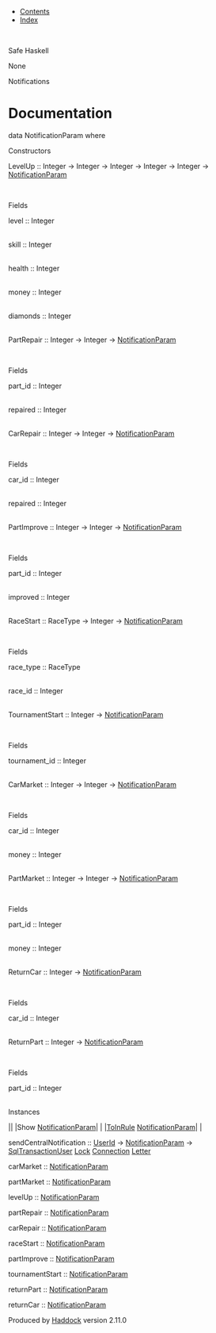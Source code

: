 -   [Contents](index.html)
-   [Index](doc-index.html)

 

Safe Haskell

None

Notifications

Documentation
=============

data NotificationParam where

Constructors

LevelUp :: Integer -\> Integer -\> Integer -\> Integer -\> Integer -\> [NotificationParam](Notifications.html#t:NotificationParam)

 

Fields

level :: Integer  
 

skill :: Integer  
 

health :: Integer  
 

money :: Integer  
 

diamonds :: Integer  
 

PartRepair :: Integer -\> Integer -\> [NotificationParam](Notifications.html#t:NotificationParam)

 

Fields

part\_id :: Integer  
 

repaired :: Integer  
 

CarRepair :: Integer -\> Integer -\> [NotificationParam](Notifications.html#t:NotificationParam)

 

Fields

car\_id :: Integer  
 

repaired :: Integer  
 

PartImprove :: Integer -\> Integer -\> [NotificationParam](Notifications.html#t:NotificationParam)

 

Fields

part\_id :: Integer  
 

improved :: Integer  
 

RaceStart :: RaceType -\> Integer -\> [NotificationParam](Notifications.html#t:NotificationParam)

 

Fields

race\_type :: RaceType  
 

race\_id :: Integer  
 

TournamentStart :: Integer -\> [NotificationParam](Notifications.html#t:NotificationParam)

 

Fields

tournament\_id :: Integer  
 

CarMarket :: Integer -\> Integer -\> [NotificationParam](Notifications.html#t:NotificationParam)

 

Fields

car\_id :: Integer  
 

money :: Integer  
 

PartMarket :: Integer -\> Integer -\> [NotificationParam](Notifications.html#t:NotificationParam)

 

Fields

part\_id :: Integer  
 

money :: Integer  
 

ReturnCar :: Integer -\> [NotificationParam](Notifications.html#t:NotificationParam)

 

Fields

car\_id :: Integer  
 

ReturnPart :: Integer -\> [NotificationParam](Notifications.html#t:NotificationParam)

 

Fields

part\_id :: Integer  
 

Instances

||
|Show [NotificationParam](Notifications.html#t:NotificationParam)| |
|[ToInRule](Data-InRules.html#t:ToInRule) [NotificationParam](Notifications.html#t:NotificationParam)| |

sendCentralNotification :: [UserId](Data-Notifications.html#t:UserId) -\> [NotificationParam](Notifications.html#t:NotificationParam) -\> [SqlTransactionUser](Data-SqlTransaction.html#t:SqlTransactionUser) [Lock](LockSnaplet.html#t:Lock) [Connection](Data-SqlTransaction.html#t:Connection) [Letter](Data-Notifications.html#t:Letter)

carMarket :: [NotificationParam](Notifications.html#t:NotificationParam)

partMarket :: [NotificationParam](Notifications.html#t:NotificationParam)

levelUp :: [NotificationParam](Notifications.html#t:NotificationParam)

partRepair :: [NotificationParam](Notifications.html#t:NotificationParam)

carRepair :: [NotificationParam](Notifications.html#t:NotificationParam)

raceStart :: [NotificationParam](Notifications.html#t:NotificationParam)

partImprove :: [NotificationParam](Notifications.html#t:NotificationParam)

tournamentStart :: [NotificationParam](Notifications.html#t:NotificationParam)

returnPart :: [NotificationParam](Notifications.html#t:NotificationParam)

returnCar :: [NotificationParam](Notifications.html#t:NotificationParam)

Produced by [Haddock](http://www.haskell.org/haddock/) version 2.11.0
